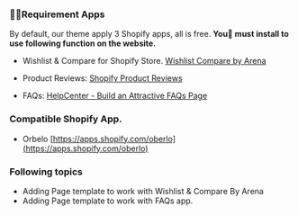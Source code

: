 ### Requirement Apps

By default, our theme apply 3 Shopify apps, all is free. **You must install to use following function on the website.**

* Wishlist & Compare for Shopify Store. [Wishlist Compare by Arena](https://apps.arenatheme.com/install)

* Product Reviews: [Shopify Product Reviews](https://apps.shopify.com/product-reviews)

* FAQs: [HelpCenter - Build an Attractive FAQs Page](https://apps.shopify.com/helpcenter?page=1&rating=1)

### Compatible Shopify App.

* Orbelo [https://apps.shopify.com/oberlo](https://apps.shopify.com/oberlo)

### Following topics

* Adding Page template  to work with Wishlist & Compare By Arena
* Adding Page template to work with FAQs app.



